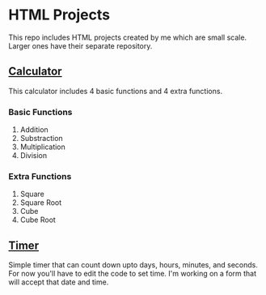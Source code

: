 # HTML Projects
 
This repo includes HTML projects created by me which are small scale. Larger ones have their separate repository.

## [Calculator](/Calculator)
This calculator includes 4 basic functions and 4 extra functions.
### Basic Functions
1. Addition
2. Substraction
3. Multiplication
4. Division
### Extra Functions
1. Square
2. Square Root
3. Cube
4. Cube Root 
## [Timer](/Timer)
Simple timer that can count down upto days, hours, minutes, and seconds.<br>
For now you'll have to edit the code to set time. I'm working on a form that will accept that date and time.
